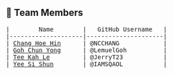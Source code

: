 ## 👥 Team Members
<pre>
|        Name        |   GitHub Username   |
|--------------------|---------------------|
| <ins>Chang Hoe Hin</ins>      | @NCCHANG            |
| <ins>Goh Chun Yong</ins>      | @LemuelGoh          |
| <ins>Tee Kah Le</ins>         | @JerryT23           |
| <ins>Yee Si Shun</ins>        | @IAMSQAOL           |
<pre/>
